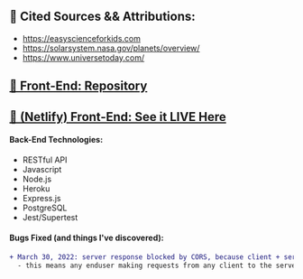 ## 📰  Cited Sources && Attributions:

- https://easyscienceforkids.com
- https://solarsystem.nasa.gov/planets/overview/
- https://www.universetoday.com/
 
## [🍨  Front-End: Repository](https://github.com/austinxduong/NASA-part1)
## [📸  (Netlify) Front-End: See it LIVE Here](https://nasa-galaxy.netlify.app/)

#### Back-End Technologies:
- RESTful API
- Javascript
- Node.js
- Heroku
- Express.js
- PostgreSQL
- Jest/Supertest

#### Bugs Fixed (and things I've discovered):

``` diff
+ March 30, 2022: server response blocked by CORS, because client + server have different cross-origins [resolved]
  - this means any enduser making requests from any client to the server, should ignore CORS policy
```
